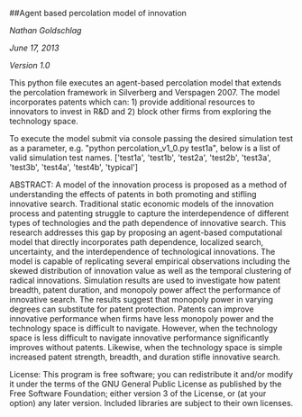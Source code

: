 ##Agent based percolation model of innovation

*Nathan Goldschlag*

*June 17, 2013*

*Version 1.0*


This python file executes an agent-based percolation model that extends the percolation framework in Silverberg and Verspagen 2007. The model incorporates patents which can: 1) provide additional resources to innovators to invest in R&D and 2) block other firms from exploring the technology space.

To execute the model submit via console passing the desired simulation test as a parameter, e.g. "python percolation_v1_0.py test1a", below is a list of valid simulation test names. 
['test1a', 'test1b', 'test2a', 'test2b', 'test3a', 'test3b', 'test4a', 'test4b', 'typical']

ABSTRACT:
A model of the innovation process is proposed as a method of understanding the effects of patents in both promoting and stifling innovative search. Traditional static economic models of the innovation process and patenting struggle to capture the interdependence of different types of technologies and the path dependence of innovative search. This research addresses this gap by proposing an agent-based computational model that directly incorporates path dependence, localized search, uncertainty, and the interdependence of technological innovations. The model is capable of replicating several empirical observations including the skewed distribution of innovation value as well as the temporal clustering of radical innovations. Simulation results are used to investigate how patent breadth, patent duration, and monopoly power affect the performance of innovative search. The results suggest that monopoly power in varying degrees can substitute for patent protection. Patents can improve innovative performance when firms have less monopoly power and the technology space is difficult to navigate. However, when the technology space is less difficult to navigate innovative performance significantly improves without patents. Likewise, when the technology space is simple increased patent strength, breadth, and duration stifle innovative search. 

License: This program is free software; you can redistribute it and/or modify it under the terms of the GNU General Public License as published by the Free Software Foundation; either version 3 of the License, or (at your option) any later version. Included libraries are subject to their own licenses.
